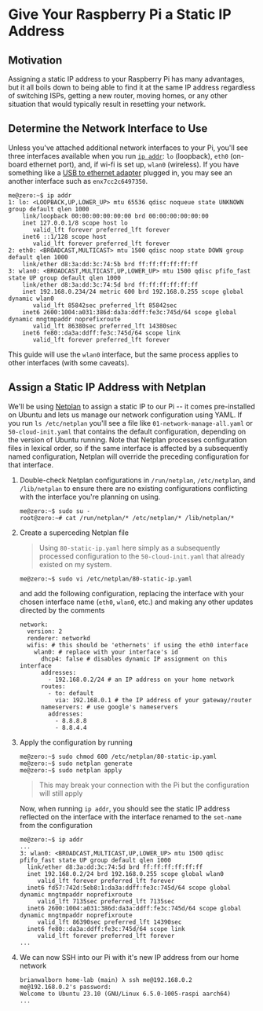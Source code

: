 # Give Your Raspberry Pi a Static IP Address

## Motivation

Assigning a static IP address to your Raspberry Pi has many advantages, but it all boils down to being able to find it at the same IP address regardless of switching ISPs, getting a new router, moving homes, or any other situation that would typically result in resetting your network.

## Determine the Network Interface to Use

Unless you've attached additional network interfaces to your Pi, you'll see three interfaces available when you run [`ip addr`](https://manpages.ubuntu.com/manpages/mantic/en/man8/ip.8.html): `lo` (loopback), `eth0` (on-board ethernet port), and, if wi-fi is set up, `wlan0` (wireless). If you have something like a [USB to ethernet adapter](https://www.amazon.com/USB-Ethernet-Adapter-Gigabit-Switch/dp/B09GRL3VCN) plugged in, you may see an another interface such as `enx7cc2c6497350`.
```
me@zero:~$ ip addr
1: lo: <LOOPBACK,UP,LOWER_UP> mtu 65536 qdisc noqueue state UNKNOWN group default qlen 1000
    link/loopback 00:00:00:00:00:00 brd 00:00:00:00:00:00
    inet 127.0.0.1/8 scope host lo
       valid_lft forever preferred_lft forever
    inet6 ::1/128 scope host
       valid_lft forever preferred_lft forever
2: eth0: <BROADCAST,MULTICAST> mtu 1500 qdisc noop state DOWN group default qlen 1000
    link/ether d8:3a:dd:3c:74:5b brd ff:ff:ff:ff:ff:ff
3: wlan0: <BROADCAST,MULTICAST,UP,LOWER_UP> mtu 1500 qdisc pfifo_fast state UP group default qlen 1000
    link/ether d8:3a:dd:3c:74:5d brd ff:ff:ff:ff:ff:ff
    inet 192.168.0.234/24 metric 600 brd 192.168.0.255 scope global dynamic wlan0
       valid_lft 85842sec preferred_lft 85842sec
    inet6 2600:1004:a031:386d:da3a:ddff:fe3c:745d/64 scope global dynamic mngtmpaddr noprefixroute
       valid_lft 86380sec preferred_lft 14380sec
    inet6 fe80::da3a:ddff:fe3c:745d/64 scope link
       valid_lft forever preferred_lft forever
```
This guide will use the `wlan0` interface, but the same process applies to other interfaces (with some caveats).

## Assign a Static IP Address with Netplan

We'll be using [Netplan](https://netplan.io/) to assign a static IP to our Pi -- it comes pre-installed on Ubuntu and lets us manage our network configuration using YAML. If you run `ls /etc/netplan` you'll see a file like `01-network-manage-all.yaml` or `50-cloud-init.yaml` that contains the default configuration, depending on the version of Ubuntu running. Note that Netplan processes configuration files in lexical order, so if the same interface is affected by a subsequently named configuration, Netplan will override the preceding configuration for that interface.

1. Double-check Netplan configurations in `/run/netplan`, `/etc/netplan`, and `/lib/netplan` to ensure there are no existing configurations conflicting with the interface you're planning on using.
    ```
    me@zero:~$ sudo su -
    root@zero:~# cat /run/netplan/* /etc/netplan/* /lib/netplan/*
    ```
2. Create a superceding Netplan file
    > Using `80-static-ip.yaml` here simply as a subsequently processed configuration to the `50-cloud-init.yaml` that already existed on my system.
    ```
    me@zero:~$ sudo vi /etc/netplan/80-static-ip.yaml
    ```
    and add the following configuration, replacing the interface with your chosen interface name (`eth0`, `wlan0`, etc.) and making any other updates directed by the comments
    ```
    network:
      version: 2
      renderer: networkd
      wifis: # this should be 'ethernets' if using the eth0 interface
        wlan0: # replace with your interface's id
          dhcp4: false # disables dynamic IP assignment on this interface
          addresses:
            - 192.168.0.2/24 # an IP address on your home network
          routes:
            - to: default
              via: 192.168.0.1 # the IP address of your gateway/router
          nameservers: # use google's nameservers
            addresses:
              - 8.8.8.8
              - 8.8.4.4
    ```
3. Apply the configuration by running
    ```
    me@zero:~$ sudo chmod 600 /etc/netplan/80-static-ip.yaml
    me@zero:~$ sudo netplan generate
    me@zero:~$ sudo netplan apply
    ```
    > This may break your connection with the Pi but the configuration will still apply

    Now, when running `ip addr`, you should see the static IP address reflected on the interface with the interface renamed to the `set-name` from the configuration
    ```
    me@zero:~$ ip addr
    ...
    3: wlan0: <BROADCAST,MULTICAST,UP,LOWER_UP> mtu 1500 qdisc pfifo_fast state UP group default qlen 1000
      link/ether d8:3a:dd:3c:74:5d brd ff:ff:ff:ff:ff:ff
      inet 192.168.0.2/24 brd 192.168.0.255 scope global wlan0
         valid_lft forever preferred_lft forever
      inet6 fd57:742d:5eb8:1:da3a:ddff:fe3c:745d/64 scope global dynamic mngtmpaddr noprefixroute
         valid_lft 7135sec preferred_lft 7135sec
      inet6 2600:1004:a031:386d:da3a:ddff:fe3c:745d/64 scope global dynamic mngtmpaddr noprefixroute
         valid_lft 86390sec preferred_lft 14390sec
      inet6 fe80::da3a:ddff:fe3c:745d/64 scope link
         valid_lft forever preferred_lft forever
    ...
    ```
5. We can now SSH into our Pi with it's new IP address from our home network
    ```
    brianwalborn home-lab (main) λ ssh me@192.168.0.2
    me@192.168.0.2's password:
    Welcome to Ubuntu 23.10 (GNU/Linux 6.5.0-1005-raspi aarch64)
    ...
    ```
